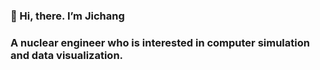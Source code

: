 ### 👋 Hi, there. I’m Jichang

### A nuclear engineer who is interested in computer simulation and data visualization.

